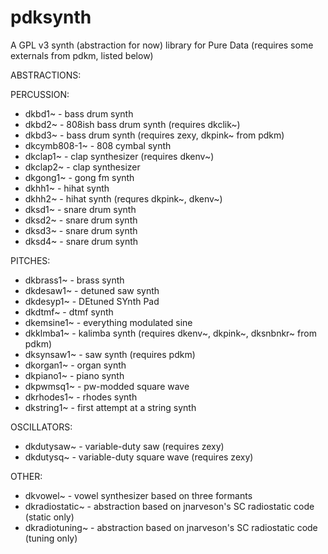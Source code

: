 # pdksynth

A GPL v3 synth (abstraction for now) library for Pure Data
(requires some externals from pdkm, listed below)

ABSTRACTIONS:

PERCUSSION:
- dkbd1~ - bass drum synth
- dkbd2~ - 808ish bass drum synth (requires dkclik~)
- dkbd3~ - bass drum synth (requires zexy, dkpink~ from pdkm)
- dkcymb808-1~ - 808 cymbal synth
- dkclap1~ - clap synthesizer (requires dkenv~)
- dkclap2~ - clap synthesizer
- dkgong1~ - gong fm synth
- dkhh1~ - hihat synth
- dkhh2~ - hihat synth (requres dkpink~, dkenv~)
- dksd1~ - snare drum synth
- dksd2~ - snare drum synth
- dksd3~ - snare drum synth
- dksd4~ - snare drum synth


PITCHES:
- dkbrass1~ - brass synth
- dkdesaw1~ - detuned saw synth
- dkdesyp1~ - DEtuned SYnth Pad
- dkdtmf~ - dtmf synth
- dkemsine1~ - everything modulated sine
- dkklmba1~ - kalimba synth (requires dkenv~, dkpink~, dksnbnkr~ from pdkm)
- dksynsaw1~ - saw synth (requires pdkm)
- dkorgan1~ - organ synth
- dkpiano1~ - piano synth
- dkpwmsq1~ - pw-modded square wave
- dkrhodes1~ - rhodes synth
- dkstring1~ - first attempt at a string synth

OSCILLATORS:
- dkdutysaw~ - variable-duty saw (requires zexy)
- dkdutysq~ - variable-duty square wave (requires zexy)

OTHER:
- dkvowel~ - vowel synthesizer based on three formants
- dkradiostatic~ - abstraction based on jnarveson's SC radiostatic code (static only)
- dkradiotuning~ - abstraction based on jnarveson's SC radiostatic code (tuning only)
